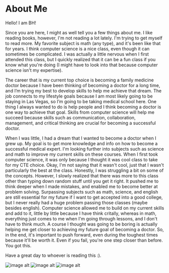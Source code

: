 # About Me
Hello! I am BH!

Since you are here, I might as well tell you a few things about me. I like reading books, however, I'm not reading a lot lately. I'm trying to get myself to read more. My favorite subject is math (any type), and it's been like that for years. I think computer science is a nice class, even though it can sometimes be complicated. I was actually a little nervous when I first attended this class, but I quickly realized that it can be a fun class if you know what you're doing (I might have to look into that because computer science isn't my expertise).

The career that is my current top choice is becoming a family medicine doctor because I have been thinking of becoming a doctor for a long time, and I’m trying my best to develop skills to help me achieve that dream. The job connects to my lifestyle goals because I am most likely going to be staying in Las Vegas, so I’m going to be taking medical school here. One thing I always wanted to do is help people and I think becoming a doctor is one way to achieve that goal. Skills from computer science will help me succeed because skills such as communication, collaboration, management, and critical thinking are crucial for becoming a successful doctor.

When I was little, I had a dream that I wanted to become a doctor when I grew up. My goal is to get more knowledge and info on how to become a successful medical expert. I'm looking further into subjects such as science and math to improve my current skills on these courses. When I first took computer science, it was only because I thought it was cool class to take for my CTE choice. Okay, I'm not saying that it wasn't cool, just that I wasn't particularly the best at the class. Honestly, I was struggling a bit on some of the concepts. However, I slowly realized that there was more to this class other than typing down random stuff until you get it right. It pushed me to think deeper when I made mistakes, and enabled me to become better at problem solving. Surpassing subjects such as math, science, and english are still essential for my future if I want to get accepted into a good college, but I never really had a huge problem passing those classes (maybe besides english). Computer science allowed me to build on my current skills and add to it, little by little because I have think critally, whereas in math, everything just comes to me when I'm going through lessons, and I don't have to think much. A course I thought was going to be boring is actually helping me get closer to achieving my future goal of becoming a doctor. So, in the end, it's important to push forward, even during the toughest times because it'll be worth it. Even if you fail, you're one step closer than before. You got this. 

Have a great day to whoever is reading this :). 

![image alt](https://encrypted-tbn0.gstatic.com/images?q=tbn:ANd9GcRMDCCZCksIkBIT8gvvuKHCdEfw0VsEzo-n-Q&s)
![image alt](https://encrypted-tbn0.gstatic.com/images?q=tbn:ANd9GcS-tj1MjczKUccWwqJ9UqXvjqiKUOoZG2K5Cw&s)
![image alt](https://www.google.com/imgres?q=math%20pictures&imgurl=https%3A%2F%2Fwww.the74million.org%2Fwp-content%2Fuploads%2F2023%2F02%2FiStock-470493341-copy.jpg&imgrefurl=https%3A%2F%2Fwww.the74million.org%2Farticle%2F6-teachers-tell-their-secrets-for-getting-middle-schoolers-up-to-speed-in-math%2F&docid=DYXjk6g65m6hQM&tbnid=epk5bfwj4bRfYM&vet=12ahUKEwi03fiuiqyPAxXFK0QIHS7xJMQQM3oECBoQAA..i&w=1200&h=720&hcb=2&ved=2ahUKEwi03fiuiqyPAxXFK0QIHS7xJMQQM3oECBoQAA)
